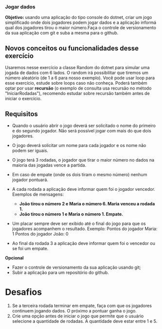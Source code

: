 ### Jogar dados

**Objetivo:** usando uma aplicação do tipo console do dotnet, criar um jogo simplificado onde dois jogadores podem jogar dados e a aplicação informá qual dos jogadores tirou o maior número.Faça o controle de versionamento da sua aplicação com git e suba a mesma para o github.

## Novos conceitos ou funcionalidades desse exercício

Usaremos nesse exercício a classe Random do dotnet para simular uma jogada de dados com 6 lados. O random irá possibilitar que tiremos um número aleatório (de 1 a 6 para nosso exemplo).
Você pode usar loop para esse exercício, estude sobre loops caso não conheça. Poderá também optar por usar **recursão** (o exemplo de consulta usa recursão no método "IniciarRodadas"), recomendo estudar sobre recursão também antes de iniciar o exercício.

## Requisitos

- Quando o usuário abrir o jogo deverá ser solicitado o nome do primeiro e do segundo jogador. Não será possível jogar com mais do que dois jogadores.

- O jogo deverá solicitar um nome para cada jogador e os nome não podem ser iguais.

- O jogo terá 3 rodadas, o jogador que tirar o maior número no dados na maioria das jogadas vence a partida.

- Em caso de empate (onde os dois tiram o mesmo número) nenhum jogador pontuará.

- A cada rodada a aplicação deve informar quem foi o jogador vencedor. Exemplos de mensagens:
	- **João tirou o número 2 e Maria o número 6. Maria venceu a rodada 1.**
	- **João tirou o número 1 e Maria o número 1. Empate.**

- Um placar sempre deve ser exibido até o final do jogo para que os jogadores acompanhem o resultado. Exemplo:
	Pontos do jogador Maria: 1
	Pontos do jogador João: 0

- Ao final da rodada 3 a aplicação deve informar quem foi o vencedor ou se foi um empate.

**Opcional**
- Fazer o controle de versionamento da sua aplicação usando git;
- Subir a aplicação para um repositório do github.

# Desafios

1. Se a terceira rodada terminar em empate, faça com que os jogadores continuem jogando dados. O próximo a pontuar ganha o jogo.
2. Crie uma opção antes de iniciar o jogo que permite que o usuário selecione a quantidade de rodadas. A quantidade deve estar entre 1 e 5.